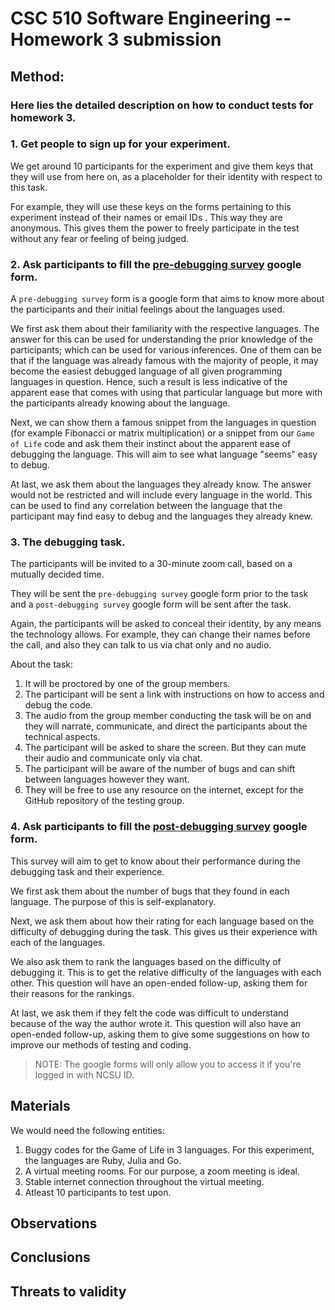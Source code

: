 # CSC 510 Software Engineering -- Homework 3 submission
## Method:
### Here lies the detailed description on how to conduct tests for homework 3.

### 1. Get people to sign up for your experiment.
We get around 10 participants for the experiment and give them keys that they will use from here on, as a placeholder for their identity with respect to this task. 

For example, they will use these keys on the forms pertaining to this experiment instead of their names or email IDs . This way they are anonymous. This gives them the power to freely participate in the test without any fear or feeling of being judged.

### 2. Ask participants to fill the [pre-debugging survey](https://docs.google.com/forms/d/e/1FAIpQLSdFWBKKwtmoXGe220kCVoX_K859VLqQrK5XGpPASdzAoOuPww/viewform?usp=sf_link) google form.
A `pre-debugging survey` form is a google form that aims to know more about the participants and their initial feelings about the languages used.

We first ask them about their familiarity with the respective languages. The answer for this can be used for understanding the prior knowledge of the participants; which can be used for various inferences. One of them can be that if the language was already famous with the majority of people, it may become the easiest debugged language of all given programming languages in question. Hence, such a result is less indicative of the apparent ease that comes with using that particular language but more with the participants already knowing about the language.

Next, we can show them a famous snippet from the languages in question (for example Fibonacci or matrix multiplication) or a snippet from our `Game of Life` code and ask them their instinct about the apparent ease of debugging the language. This will aim to see what language "seems" easy to debug.

At last, we ask them about the languages they already know. The answer would not be restricted and will include every language in the world. This can be used to find any correlation between the language that the participant may find easy to debug and the languages they already knew.

### 3. The debugging task.
The participants will be invited to a 30-minute zoom call, based on a mutually decided time. 

They will be sent the `pre-debugging survey` google form prior to the task and a `post-debugging survey` google form will be sent after the task. 

Again, the participants will be asked to conceal their identity, by any means the technology allows. For example, they can change their names before the call, and also they can talk to us via chat only and no audio.

About the task:
1. It will be proctored by one of the group members. 
2. The participant will be sent a link with instructions on how to access and debug the code. 
3. The audio from the group member conducting the task will be on and they will narrate, communicate, and direct the participants about the technical aspects. 
4. The participant will be asked to share the screen. But they can mute their audio and communicate only via chat.
5. The participant will be aware of the number of bugs and can shift between languages however they want. 
6. They will be free to use any resource on the internet, except for the GitHub repository of the testing group.

### 4. Ask participants to fill the [post-debugging survey](https://docs.google.com/forms/d/e/1FAIpQLSeaNjVP7B2jWqTIE4jHouHyiM7rJ4r7Y3KSnu1K3DbI8t2Yrw/viewform?usp=sf_link) google form.

This survey will aim to get to know about their performance during the debugging task and their experience.

We first ask them about the number of bugs that they found in each language. The purpose of this is self-explanatory.

Next, we ask them about how their rating for each language based on the difficulty of debugging during the task. This gives us their experience with each of the languages.

We also ask them to rank the languages based on the difficulty of debugging it. This is to get the relative difficulty of the languages with each other. This question will have an open-ended follow-up, asking them for their reasons for the rankings.

At last, we ask them if they felt the code was difficult to understand because of the way the author wrote it. This question will also have an open-ended follow-up, asking them to give some suggestions on how to improve our methods of testing and coding.

>NOTE: The google forms will only allow you to access it if you're logged in with NCSU ID.





## Materials
We would need the following entities:
1. Buggy codes for the Game of Life in 3 languages. For this experiment, the languages are Ruby, Julia and Go.
2. A virtual meeting rooms. For our purpose, a zoom meeting is ideal.
3. Stable internet connection throughout the virtual meeting.
4. Atleast 10 participants to test upon.

## Observations


## Conclusions

## Threats to validity

